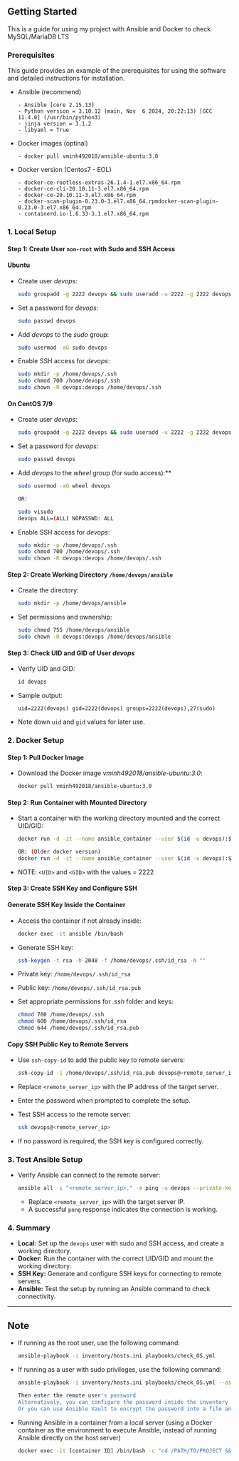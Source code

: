 ## Getting Started
This is a guide for using my project with Ansible and Docker to check MySQL/MariaDB LTS
### Prerequisites
This guide provides an example of the prerequisites for using the software and detailed instructions for installation.
* Ansible (recommend)
  ```
  - Ansible [core 2.15.13]
  - Python version = 3.10.12 (main, Nov  6 2024, 20:22:13) [GCC 11.4.0] (/usr/bin/python3)
  - jinja version = 3.1.2
  - libyaml = True
  ```
* Docker images (optinal)
  ```
  - docker pull vminh492018/ansible-ubuntu:3.0
  ```
* Docker version (Centos7 - EOL)
  ```
  - docker-ce-rootless-extras-26.1.4-1.el7.x86_64.rpm
  - docker-ce-cli-20.10.11-3.el7.x86_64.rpm
  - docker-ce-20.10.11-3.el7.x86_64.rpm
  - docker-scan-plugin-0.23.0-3.el7.x86_64.rpmdocker-scan-plugin-0.23.0-3.el7.x86_64.rpm
  - containerd.io-1.6.33-3.1.el7.x86_64.rpm
  ```
### 1. Local Setup
#### Step 1: Create User `non-root` with Sudo and SSH Access
#### Ubuntu
* Create user *devops*:
   ```bash
   sudo groupadd -g 2222 devops && sudo useradd -u 2222 -g 2222 devops
   ```
* Set a password for *devops*:
   ```bash
   sudo passwd devops
   ```
* Add *devops* to the *sudo* group:
   ```bash
   sudo usermod -aG sudo devops
   ```
* Enable SSH access for *devops*:
   ```bash
   sudo mkdir -p /home/devops/.ssh
   sudo chmod 700 /home/devops/.ssh
   sudo chown -R devops:devops /home/devops/.ssh
   ```
#### On CentOS 7/9
* Create user *devops*:
   ```bash
   sudo groupadd -g 2222 devops && sudo useradd -u 2222 -g 2222 devops
   ```

* Set a password for *devops*:
   ```bash
   sudo passwd devops
   ```

* Add *devops* to the *wheel* group (for sudo access):**
   ```bash
   sudo usermod -aG wheel devops

   OR:

   sudo visudo
   devops ALL=(ALL) NOPASSWD: ALL
   ```

* Enable SSH access for *devops*:
   ```bash
   sudo mkdir -p /home/devops/.ssh
   sudo chmod 700 /home/devops/.ssh
   sudo chown -R devops:devops /home/devops/.ssh
   ```

#### Step 2: Create Working Directory `/home/devops/ansible`
* Create the directory:
   ```bash
   sudo mkdir -p /home/devops/ansible
   ```

* Set permissions and ownership:
   ```bash
   sudo chmod 755 /home/devops/ansible
   sudo chown -R devops:devops /home/devops/ansible
   ```
   
#### Step 3: Check UID and GID of User *devops*
* Verify UID and GID:
   ```bash
   id devops
   ```
* Sample output:
  ```
  uid=2222(devops) gid=2222(devops) groups=2222(devops),27(sudo)
  ```
* Note down `uid` and `gid` values for later use.

### 2. Docker Setup
#### Step 1: Pull Docker Image
* Download the Docker image *vminh492018/ansible-ubuntu:3.0*:
   ```bash
   docker pull vminh492018/ansible-ubuntu:3.0
   ```

#### Step 2: Run Container with Mounted Directory
* Start a container with the working directory mounted and the correct UID/GID:
   ```bash
  docker run -d -it --name ansible_container --user $(id -u devops):$(id -g devops) --mount type=bind,source=/home/devops/ansible,target=/home/devops/ansible vminh492018/ansible-ubuntu:2.0

   OR: (Older docker version)
   docker run -d -it --name ansible_container --user $(id -u devops):$(id -g devops) -v /home/devops/ansible:/home/devops/ansible vminh492018/ansible-ubuntu:3.0
   ```
* NOTE: `<UID>` and `<GID>` with the values = 2222

#### Step 3: Create SSH Key and Configure SSH
#### Generate SSH Key Inside the Container
* Access the container if not already inside:
   ```bash
   docker exec -it ansible /bin/bash
   ```

* Generate SSH key:
   ```bash
   ssh-keygen -t rsa -b 2048 -f /home/devops/.ssh/id_rsa -N ""
   ```
* Private key: `/home/devops/.ssh/id_rsa`
* Public key: `/home/devops/.ssh/id_rsa.pub`

* Set appropriate permissions for *.ssh* folder and keys:
   ```bash
   chmod 700 /home/devops/.ssh
   chmod 600 /home/devops/.ssh/id_rsa
   chmod 644 /home/devops/.ssh/id_rsa.pub
   ```

#### Copy SSH Public Key to Remote Servers
* Use `ssh-copy-id` to add the public key to remote servers:
   ```bash
   ssh-copy-id -i /home/devops/.ssh/id_rsa.pub devops@<remote_server_ip>
   ```
* Replace `<remote_server_ip>` with the IP address of the target server.
* Enter the password when prompted to complete the setup.

* Test SSH access to the remote server:
   ```bash
   ssh devops@<remote_server_ip>
   ```
* If no password is required, the SSH key is configured correctly.

### 3. Test Ansible Setup
* Verify Ansible can connect to the remote server:
   ```bash
   ansible all -i "<remote_server_ip>," -m ping -u devops --private-key=/home/devops/.ssh/id_rsa
   ```
   - Replace `<remote_server_ip>` with the target server IP.
   - A successful `pong` response indicates the connection is working.

### 4. Summary
- **Local:** Set up the `devops` user with sudo and SSH access, and create a working directory.
- **Docker:** Run the container with the correct UID/GID and mount the working directory.
- **SSH Key:** Generate and configure SSH keys for connecting to remote servers.
- **Ansible:** Test the setup by running an Ansible command to check connectivity.
---
## Note
* If running as the root user, use the following command:
   ```bash
   ansible-playbook -i inventory/hosts.ini playbooks/check_OS.yml
   ```

* If running as a user with sudo privileges, use the following command:
   ```bash
   ansible-playbook -i inventory/hosts.ini playbooks/check_OS.yml --ask-become-pass=your-passwd

   Then enter the remote user's password
   Alternatively, you can configure the password inside the inventory (not recommended)
   Or you can use Ansible Vault to encrypt the password into a file and configure the variable in the inventory and playbook
   ```

* Running Ansible in a container from a local server (using a Docker container as the environment to execute Ansible, instead of running Ansible directly on the host server)
   ```bash
   docker exec -it [container ID] /bin/bash -c "cd /PATH/TO/PROJECT && ansible-playbook -i inventory/hosts.ini playbooks/check_OS.yml"
   ```

